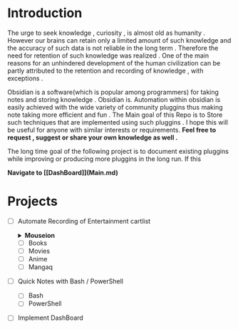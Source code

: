 # Introduction
<p>
The urge to seek knowledge , curiosity , is almost old as humanity . However our brains can retain only a limited amount of such knowledge and the accuracy of such data is not reliable in the long term . Therefore the need for retention of such knowledge was realized . One of the main reasons for an unhindered development of the human civilization can be partly attributed to the retention and recording of knowledge , with exceptions . 
</p>
<p>
Obsidian is a software(which is popular among programmers) for taking notes and storing knowledge . Obsidian is. Automation within obsidian is easily achieved with the wide variety of community pluggins thus making note taking more efficient and fun . The Main goal of this Repo is to Store such techniques that are implemented using such pluggins . I hope this will be useful for anyone with similar interests or requirements. <b> Feel free to request , suggest or share your own knowledge as well .</b> 
</p> 
<p>
The long time goal of the following project is to document existing pluggins while improving or producing more pluggins in the long run. If this 
</p>
<b> Navigate to [[DashBoard]](Main.md) </b> 

# Projects
- [ ] Automate Recording of Entertainment cartlist 
    <details>
    <summary><b>Mouseion</b></summary>
    The name originates from the goddesses of arts, "shrine of the Muses" . The folowing name was given to largest greek library .  
    </details>
    
    - [ ] Books
    - [ ] Movies
    - [ ] Anime
    - [ ] Mangaq
- [ ] Quick Notes with Bash / PowerShell
    - [ ] Bash
    - [ ] PowerShell
- [ ] Implement DashBoard